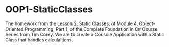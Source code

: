 # OOP1-StaticClasses
The homework from the Lesson 2, Static Classes, of Module 4, Object-Oriented Programming, Part 1, of the Complete Foundation in C# Course Series from Tim Corey. We are to create a Console Application with a Static Class that handles calculaltions.
